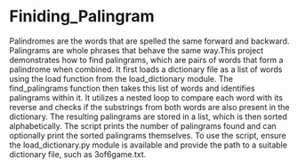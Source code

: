 # Finiding_Palingram
Palindromes are the words that are spelled the same forward and backward. Palingrams are whole phrases that behave the same way.This project demonstrates how to find palingrams, which are pairs of words that form a palindrome when combined. It first loads a dictionary file as a list of words using the load function from the load_dictionary module. The find_palingrams function then takes this list of words and identifies palingrams within it. It utilizes a nested loop to compare each word with its reverse and checks if the substrings from both words are also present in the dictionary. The resulting palingrams are stored in a list, which is then sorted alphabetically. The script prints the number of palingrams found and can optionally print the sorted palingrams themselves. To use the script, ensure the load_dictionary.py module is available and provide the path to a suitable dictionary file, such as 3of6game.txt.
